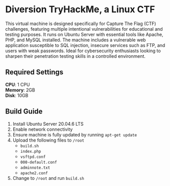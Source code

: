 # Diversion TryHackMe, a Linux CTF

This virtual machine is designed specifically for Capture The Flag (CTF) challenges, featuring multiple intentional vulnerabilities for educational and testing purposes. It runs on Ubuntu Server with essential tools like Apache, PHP, and MySQL installed. The machine includes a vulnerable web application susceptible to SQL injection, insecure services such as FTP, and users with weak passwords. Ideal for cybersecurity enthusiasts looking to sharpen their penetration testing skills in a controlled environment. 

## Required Settings

**CPU**: 1 CPU  
**Memory**: 2GB  
**Disk**: 10GB

## Build Guide

1. Install Ubuntu Server 20.04.6 LTS
2. Enable network connectivity
3. Ensure machine is fully updated by running `apt-get update`
4. Upload the following files to `/root`
    - `build.sh`
    - `index.php`
    - `vsftpd.conf`
    - `000-default.conf`
    - `adminnote.txt`
    - `apache2.conf`
5. Change to `/root` and run `build.sh`
